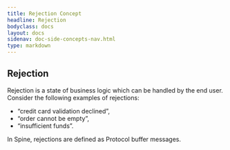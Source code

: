 ```yaml
---
title: Rejection Concept
headline: Rejection
bodyclass: docs
layout: docs
sidenav: doc-side-concepts-nav.html
type: markdown
---
```

<h2 class="top">Rejection</h2> 

Rejection is a state of business logic which can be handled by the end user. 
Consider the following examples of rejections: 
* “credit card validation declined”, 
* “order cannot be empty”, 
* “insufficient funds”.

In Spine, rejections are defined as Protocol buffer messages. 

